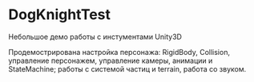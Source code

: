 # DogKnightTest
 
Небольшое демо работы с инстументами Unity3D

Продемострирована настройка персонажа: RigidBody, Collision, управление персонажем, управление камеры, анимации и StateMachine; работы с системой частиц и terrain, работа со звуком.
